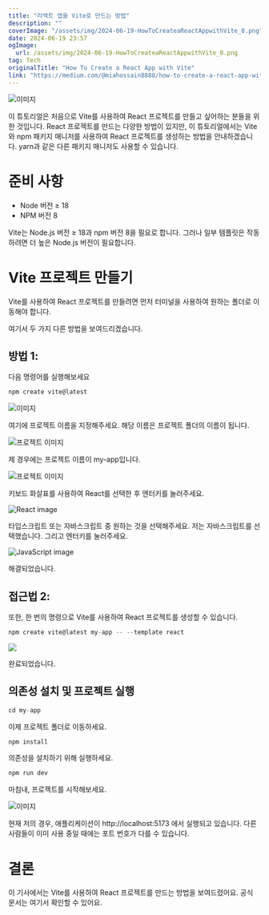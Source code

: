 ```yaml
---
title: "리액트 앱을 Vite로 만드는 방법"
description: ""
coverImage: "/assets/img/2024-06-19-HowToCreateaReactAppwithVite_0.png"
date: 2024-06-19 23:57
ogImage: 
  url: /assets/img/2024-06-19-HowToCreateaReactAppwithVite_0.png
tag: Tech
originalTitle: "How To Create a React App with Vite"
link: "https://medium.com/@miahossain8888/how-to-create-a-react-app-with-vite-571883b100ef"
---
```



![이미지](/assets/img/2024-06-19-HowToCreateaReactAppwithVite_0.png)

이 튜토리얼은 처음으로 Vite를 사용하여 React 프로젝트를 만들고 싶어하는 분들을 위한 것입니다. React 프로젝트를 만드는 다양한 방법이 있지만, 이 튜토리얼에서는 Vite와 npm 패키지 매니저를 사용하여 React 프로젝트를 생성하는 방법을 안내하겠습니다. yarn과 같은 다른 패키지 매니저도 사용할 수 있습니다.

# 준비 사항

- Node 버전 ≥ 18
- NPM 버전 8

<div class="content-ad"></div>

Vite는 Node.js 버전 ≥ 18과 npm 버전 8을 필요로 합니다. 그러나 일부 템플릿은 작동하려면 더 높은 Node.js 버전이 필요합니다.

# Vite 프로젝트 만들기

Vite를 사용하여 React 프로젝트를 만들려면 먼저 터미널을 사용하여 원하는 폴더로 이동해야 합니다.

여기서 두 가지 다른 방법을 보여드리겠습니다.

<div class="content-ad"></div>

## 방법 1:

다음 명령어를 실행해보세요

```js
npm create vite@latest
```

![이미지](/assets/img/2024-06-19-HowToCreateaReactAppwithVite_1.png)

<div class="content-ad"></div>

여기에 프로젝트 이름을 지정해주세요. 해당 이름은 프로젝트 폴더의 이름이 됩니다.

![프로젝트 이미지](/assets/img/2024-06-19-HowToCreateaReactAppwithVite_2.png)

제 경우에는 프로젝트 이름이 my-app입니다.

![프로젝트 이미지](/assets/img/2024-06-19-HowToCreateaReactAppwithVite_3.png)

<div class="content-ad"></div>

키보드 화살표를 사용하여 React를 선택한 후 엔터키를 눌러주세요.

![React image](/assets/img/2024-06-19-HowToCreateaReactAppwithVite_4.png)

타입스크립트 또는 자바스크립트 중 원하는 것을 선택해주세요. 저는 자바스크립트를 선택했습니다. 그리고 엔터키를 눌러주세요.

![JavaScript image](/assets/img/2024-06-19-HowToCreateaReactAppwithVite_5.png)

<div class="content-ad"></div>

해결되었습니다.

## 접근법 2:

또한, 한 번의 명령으로 Vite를 사용하여 React 프로젝트를 생성할 수 있습니다.

```js
npm create vite@latest my-app -- --template react
```

<div class="content-ad"></div>

<img src="/assets/img/2024-06-19-HowToCreateaReactAppwithVite_6.png" />

완료되었습니다.

## 의존성 설치 및 프로젝트 실행

```js
cd my-app
```  

<div class="content-ad"></div>

이제 프로젝트 폴더로 이동하세요.

```js
npm install
```

의존성을 설치하기 위해 실행하세요.

```js
npm run dev
```

<div class="content-ad"></div>

마침내, 프로젝트를 시작해보세요.

![이미지](/assets/img/2024-06-19-HowToCreateaReactAppwithVite_7.png)

현재 저의 경우, 애플리케이션이 http://localhost:5173 에서 실행되고 있습니다. 다른 사람들이 이미 사용 중일 때에는 포트 번호가 다를 수 있습니다.

# 결론

<div class="content-ad"></div>

이 기사에서는 Vite를 사용하여 React 프로젝트를 만드는 방법을 보여드렸어요.
공식 문서는 여기서 확인할 수 있어요.